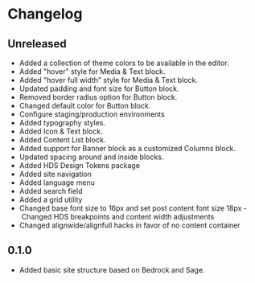 # Changelog

## Unreleased

- Added a collection of theme colors to be available in the editor.
- Added "hover" style for Media & Text block.
- Added "hover full width" style for Media & Text block.
- Updated padding and font size for Button block.
- Removed border radius option for Button block.
- Changed default color for Button block.
- Configure staging/production environments
- Added typography styles.
- Added Icon & Text block.
- Added Content List block.
- Added support for Banner block as a customized Columns block.
- Updated spacing around and inside blocks.
- Added HDS Design Tokens package
- Added site navigation
- Added language menu
- Added search field
- Added a grid utility
- Changed base font size to 16px and set post content font size 18px
- Changed HDS breakpoints and content width adjustments
- Changed alignwide/alignfull hacks in favor of no content container

## 0.1.0

- Added basic site structure based on Bedrock and Sage.
